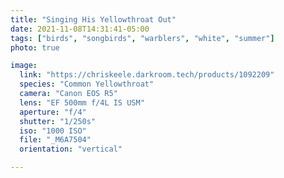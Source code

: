 ```yaml
---
title: "Singing His Yellowthroat Out"
date: 2021-11-08T14:31:41-05:00
tags: ["birds", "songbirds", "warblers", "white", "summer"]
photo: true

image:
  link: "https://chriskeele.darkroom.tech/products/1092209"
  species: "Common Yellowthroat"
  camera: "Canon EOS R5"
  lens: "EF 500mm f/4L IS USM"
  aperture: "f/4"
  shutter: "1/250s"
  iso: "1000 ISO"
  file: "_M6A7504"
  orientation: "vertical"

---
```

